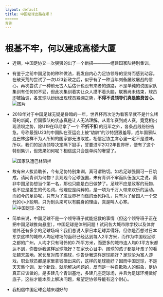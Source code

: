 ```yaml
---
layout: default
title: 中国足球出路在哪？
======
青训
---
```

# 根基不牢，何以建成高楼大厦

* 近期，中国足协又一次狠狠的出了一个新招————组建国家队特别集训。
* 有鉴于之前中国足协的种种做法，我发自内心为足协领导的坚持而感到动容。在破天荒的尝试了一次U23新政之后，似乎有了一种当年刘备屡败屡战的信心，再次尝试了一种前无古人后估计也没有来者的道路，不是单纯的说国家队集训有任何的不妥，但此次集训着实让众人摸不着头脑，联赛尚未结束，球员即被抽调，各支球队纷纷出现球员紧绷之势，**不得不说领导们真是煞费苦心**。
![图片](https://tc.sinaimg.cn/maxwidth.2048/tc.service.weibo.com/qnzs_youth_cn/7b463773f766a0d4bc8929c8aa996d7c.jpg)
* 2018年对于中国足球无疑是昏暗的一年，世界杯再次沦为看客早就不是什么稀奇的新闻，但国家队的状态真是让人无法理解。从青年赛到成人赛，竟竞相出现溃坝之势，除U19在印尼拿了一个 **不折不扣** 的冠军之外，各条战线纷纷告急。号称最强U23的中国队在亚运会上被“幼龄”的沙特狠狠羞辱，成年国家队连巴林这样不为人所知的国家都无法取胜，相信足协主席心里一定不是滋味。所以，我们的足协领导决定痛下狠手，誓要进军2022年世界杯，便有了这个特别集训，但效果如何呢？相信这只会是单纯的奢望了。

  ![国家队遭巴林阻拦](https://encrypted-tbn0.gstatic.com/images?q=tbn:ANd9GcQtVFg3Ts7qVfBpgY_sX4JiLm4V_lyJlcsOcmHaNzsBEb_BWBn7)
* 故有宋人拔苗助长，今有足协特别集训，真可谓贴切。如若足球强国可一日筑成，请问青训为何物？余观现今足球强国，未有青训不牢而队伍强大之说，莫非中国足协想当个第一名，那也只能是白日做梦了。足球不应是政客的玩物，也不应是差生的代名词，他理应是纯粹的，是一项为千万人带来欢乐的运动。而如今的足协呢，只有为了进世界杯而做的垂死挣扎，只有为了给国人一个交代的小小聪明，只为到头来可以有脱身的理由，真是叫人心寒。
![中国足球-交代](https://img1.dongqiudi.com/fastdfs2/M00/38/56/720x-/-/-/ChOqM1o7iVOAffHzAAXUNf3aWDg550.jpg?watermark/1/image/aHR0cDovL2ltZzEuZG9uZ3FpdWRpLmNvbS9mYXN0ZGZzMi9NMDAvMkEvRTIvQ2hPcU0xb1MtZVdBUERxM0FBQkE1VWdyQlQ4MTQyLnBuZz9pbWFnZVZpZXcyLzAvdy8xMjA=/dissolve/100/dx/14/dy/10)
* 简单来说，中国足球不是一个领导班子就能拯救的事情（但这个领导班子正在把中国足球推向悬崖），中国足球是体制问题！试问各大城市除学校以及体育馆外还有多余的足球场吗？我们总说人家日本足球弄得好，但你是否想过日本东京这样的城市人均足球场的面积已经达到每人2平方米，而作为中国现足球之都的广州，人均才只有可怜的0.75平方米，而更多的城市连人均0.1平方米都达不到，你告诉我这样足球能好？在家长心目中，踢球的孩子都是坏孩子的看法铺天盖地，家长反对孩子踢球，你告诉我这样足球能好？足球沦为富人游戏，职业球员都是家里拿钱砸出来的，这样的足球能好？因而中国足球，不是天天集个训，发个新政，就能解决问题的，反而是一种自欺欺人的假象，足协真正应该做的，是多建几个青训基地，多建几座足球场，并且为足球环境做好底子，这些才能本质上解决问题，希望足协领导能有这个耐心。

* 我相信中国足球会越来越好的

